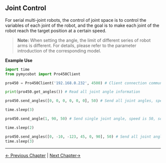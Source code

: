 ## Joint Control

For serial multi-joint robots, the control of joint space is to control the variables of each joint of the robot, and the goal is to make each joint of the robot reach the target position at a certain speed.

> **Note:** When setting the angle, the limit of different series of robot arms is different. For details, please refer to the parameter introduction of the corresponding model.

**Example Use**

```python
import time
from pymycobot import Pro450Client

pro450 = Pro450Client('192.168.0.232', 4500) # Client connection communication

print(pro450.get_angles()) # Read all joint angle information

pro450.send_angles([0, 0, 0, 0, 0, 0], 50) # Send all joint angles, speed is 50, so that all joints of the robot arm move to zero position

time.sleep(3)

pro450.send_angle(1, 90, 50) # Send single joint angle, speed is 50, so that J1 joint moves to 90 degrees

time.sleep(2)

pro450.send_angles([0, -10, -123, 45, 0, 90], 50) # Send all joint angles, speed 50
time.sleep(3)
```

---

[← Previous Chapter](./2_API.md) | [Next Chapter→](./4_coord.md)